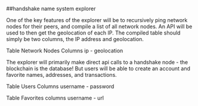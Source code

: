 ##handshake name system explorer

One of the key features of the explorer will be to recursively ping network nodes for their peers, and compile a list of all network nodes. An API will be used to then get the geolocation of each IP. The compiled table should simply be two columns, the IP address and geolocation.

Table Network Nodes
Columns ip - geolocation

The explorer will primarily make direct api calls to a handshake node - the blockchain is the database! But users will be able to create an account and favorite names, addresses, and transactions. 

Table Users
Columns username - password

Table Favorites
columns username - url